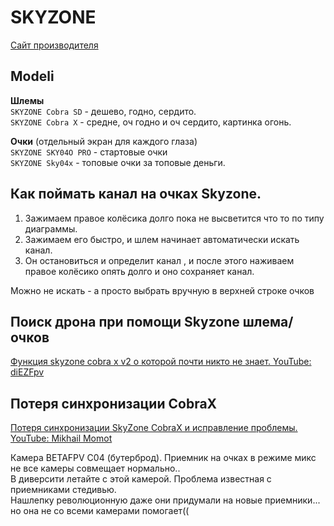 # SKYZONE

[Сайт производителя](https://www.skyzonefpv.com/collections/goggles)  

## Modeli
**Шлемы**  
`SKYZONE Cobra SD` - дешево, годно, сердито.  
`SKYZONE Cobra X` - средне, оч годно и оч сердито, картинка огонь.  

**Очки** (отдельный экран для каждого глаза)    
`SKYZONE SKY04O PRO` - стартовые очки  
`SKYZONE Sky04x` - топовые очки за топовые деньги.  

## Как поймать канал на очках Skyzone.
1. Зажимаем правое колёсика долго пока не высветится что то по типу диаграммы.
2. Зажимаем его быстро, и шлем начинает автоматически искать канал. 
3. Он остановиться и определит канал , и после этого наживаем правое колёсико опять долго и оно сохраняет канал.

Можно не искать - а просто выбрать вручную в верхней строке очков

## Поиск дрона при помощи Skyzone шлема/очков
[Функция skyzone cobra x v2 о которой почти никто не знает. YouTube: diEZFpv](https://www.youtube.com/watch?v=vbsnIeGh3og)

## Потеря синхронизации CobraX
[Потеря синхронизации SkyZone CobraX и исправление проблемы. YouTube: Mikhail Momot](https://www.youtube.com/watch?v=JUiYvgNKVHY)  

Камера BETAFPV C04 (бутерброд).
Приемник на очках в режиме микс не все камеры совмещает нормально..  
В диверсити летайте с этой камерой. Проблема известная с приемниками стедивью.  
Нашлепку революционную даже они придумали на новые приемники... но она не со всеми камерами помогает(( 